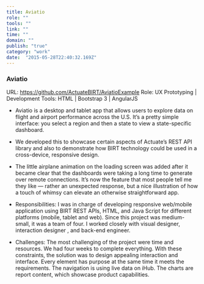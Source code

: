 ```yaml
---
title: Aviatio
role: "" 
tools: "" 
link: "" 
time: "" 
domain: "" 
publish: "true" 
category: "work"
date:  "2015-05-28T22:40:32.169Z"
---
```


### Aviatio

URL: https://github.com/ActuateBIRT/AviatioExample
Role: UX Prototyping | Development
Tools: HTML | Bootstrap 3 | AngularJS

- Aviatio is a desktop and tablet app that allows users to explore data on flight and airport performance across the U.S. It’s a pretty simple interface: you select a region and then a state to view a state-specific dashboard.

- We developed this to showcase certain aspects of Actuate’s REST API library and also to demonstrate how BIRT technology could be used in a cross-device, responsive design.

- The little airplane animation on the loading screen was added after it became clear that the dashboards were taking a long time to generate over remote connections. It’s now the feature that most people tell me they like — rather an unexpected response, but a nice illustration of how a touch of whimsy can elevate an otherwise straightforward app.

- Responsibilities: I was in charge of developing responsive web/mobile application using BIRT REST APIs, HTML, and Java Script for different platforms (mobile, tablet and web). Since this project was medium-small, it was a team of four. I worked closely with visual designer, interaction designer , and back-end engineer.

- Challenges: The most challenging of the project were time and resources. We had four weeks to complete everything. With these constraints, the solution was to design appealing interaction and interface. Every element has purpose at the same time it meets the requirements. The navigation is using live data on iHub. The charts are report content, which showcase product capabilities.